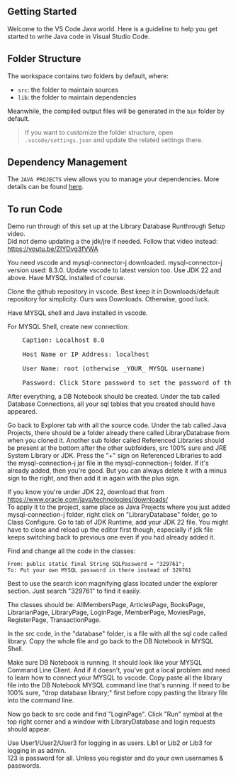 ## Getting Started

Welcome to the VS Code Java world. Here is a guideline to help you get started to write Java code in Visual Studio Code.

## Folder Structure

The workspace contains two folders by default, where:

- `src`: the folder to maintain sources
- `lib`: the folder to maintain dependencies

Meanwhile, the compiled output files will be generated in the `bin` folder by default.

> If you want to customize the folder structure, open `.vscode/settings.json` and update the related settings there.

## Dependency Management

The `JAVA PROJECTS` view allows you to manage your dependencies. More details can be found [here](https://github.com/microsoft/vscode-java-dependency#manage-dependencies).

## To run Code

Demo run through of this set up at the Library Database Runthrough Setup video.<br>
Did not demo updating a the jdk/jre if needed. Follow that video instead: https://youtu.be/ZIYDvg3fVWA

You need vscode and mysql-connector-j downloaded. mysql-connector-j version used: 8.3.0. Update vscode to latest version too. Use JDK 22 and above. Have MYSQL installed of course.

Clone the github repository in vscode. Best keep it in Downloads/default repository for simplicity. Ours was Downloads. Otherwise, good luck.

Have MYSQL shell and Java installed in vscode.

For MYSQL Shell, create new connection:<br>
<pre>
    Caption: Localhost 8.0<br>
    Host Name or IP Address: localhost<br>
    User Name: root (otherwise _YOUR_ MYSQL username)<br>
    Password: Click Store password to set the password of the connection to _YOUR_ password that you use for your MYSQL.
</pre>

After everything, a DB Notebook should be created. Under the tab called Database Connections, all your sql tables that you created should have appeared.

Go back to Explorer tab with all the source code. Under the tab called Java Projects, there should be a folder already there called LibraryDatabase from when you cloned it. Another sub folder called Referenced Libraries should be present at the bottom after the other subfolders, src 100% sure and JRE System Library or JDK. Press the "+" sign on Referenced Libraries to add the mysql-connection-j jar file in the mysql-connection-j folder. If it's already added, then you're good. But you can always delete it with a minus sign to the right, and then add it in again with the plus sign.

If you know you're under JDK 22, download that from https://www.oracle.com/java/technologies/downloads/<br>
To apply it to the project, same place as Java Projects where you just added mysql-connection-j folder, right click on "LibraryDatabase" folder, go to Class Configure. Go to tab of JDK Runtime, add your JDK 22 file. You might have to close and reload up the editor first though, especially if jdk file keeps switching back to previous one even if you had already added it.

Find and change all the code in the classes:

    From: public static final String SQLPassword = "329761";
    To: Put your own MYSQL password in there instead of 329761

Best to use the search icon magnifying glass located under the explorer section. Just search "329761" to find it easily.

The classes should be: AllMembersPage, ArticlesPage, BooksPage, LibrarianPage, LibraryPage, LoginPage, MemberPage, MoviesPage, RegisterPage, TransactionPage.

In the src code, in the "database" folder, is a file with all the sql code called library. Copy the whole file and go back to the DB Notebook in MYSQL Shell.

Make sure DB Notebook is running. It should look like your MYSQL Command Line Client. And if it doesn't, you've got a local problem and need to learn how to connect your MYSQL to vscode.
Copy paste all the library file into the DB Notebook MYSQL command line that's running. If need to be 100% sure, "drop database library;" first before copy pasting the library file into the command line.

Now go back to src code and find "LoginPage". Click "Run" symbol at the top right corner and a window with LibraryDatabase and login requests should appear.

Use User1/User2/User3 for logging in as users. Lib1 or Lib2 or Lib3 for logging in as admin.<br>
123 is password for all. Unless you register and do your own usernames & passwords.
